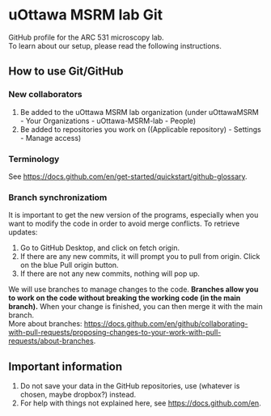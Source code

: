 # uOttawa MSRM lab Git
GitHub profile for the ARC 531 microscopy lab.  
To learn about our setup, please read the following instructions.
  
## How to use Git/GitHub
### New collaborators
1. Be added to the uOttawa MSRM lab organization (under uOttawaMSRM - Your Organizations - uOttawa-MSRM-lab - People)
2. Be added to repositories you work on ((Applicable repository) - Settings - Manage access)

### Terminology
See https://docs.github.com/en/get-started/quickstart/github-glossary.

### Branch synchronizatiom
It is important to get the new version of the programs, especially when you want to modify the code in order to avoid merge conflicts.
To retrieve updates:
1. Go to GitHub Desktop, and click on fetch origin.
2. If there are any new commits, it will prompt you to pull from origin. Click on the blue Pull origin button.
3. If there are not any new commits, nothing will pop up.

We will use branches to manage changes to the code. **Branches allow you to work on the code without breaking the working code (in the main branch).** When your change is finished, you can then merge it with the main branch.  
More about branches: https://docs.github.com/en/github/collaborating-with-pull-requests/proposing-changes-to-your-work-with-pull-requests/about-branches.


## Important information
1. Do not save your data in the GitHub repositories, use (whatever is chosen, maybe dropbox?) instead.
2. For help with things not explained here, see https://docs.github.com/en.
